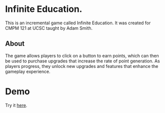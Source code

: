 # Infinite Education.

This is an incremental game called Infinite Education. It was created for CMPM 121 at UCSC taught by Adam Smith.

## About

The game allows players to click on a button to earn points, which can then be used to purchase upgrades that increase the rate of point generation.
As players progress, they unlock new upgrades and features that enhance the gameplay experience.

# Demo

Try it [here](https://anranlee99.github.io/cmpm-121-demo-1/).
